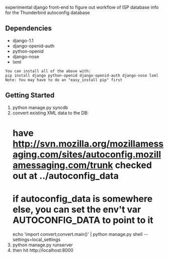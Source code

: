 experimental django front-end to figure out workflow of ISP database info
for the Thunderbird autoconfig database

## Dependencies
   *  django-1.1
   *  django-openid-auth
   *  python-openid
   *  django-nose 
   *  lxml

    You can install all of the above with:
    pip install django python-openid django-openid-auth django-nose lxml
    Note: You may have to do an "easy_install pip" first

## Getting Started
1. python manage.py syncdb
2. convert existing XML data to the DB:
   # have http://svn.mozilla.org/mozillamessaging.com/sites/autoconfig.mozillamessaging.com/trunk checked out at ../autoconfig_data
   # if autoconfig_data is somewhere else, you can set the env't var AUTOCONFIG_DATA to  point to it
   echo 'import convert;convert.main()' | python manage.py shell --settings=local_settings
3. python manage.py runserver
4. then hit http://localhost:8000
